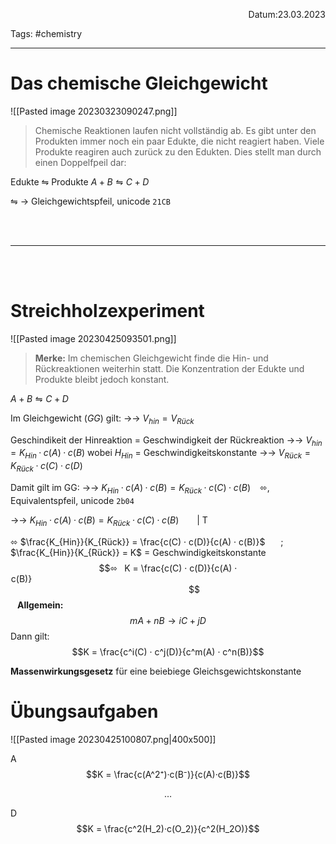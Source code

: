 <p align="right">Datum:23.03.2023</p>

Tags: #chemistry 

---
# Das chemische Gleichgewicht
![[Pasted image 20230323090247.png]]
>Chemische Reaktionen laufen nicht vollständig ab. Es gibt unter den Produkten immer noch ein paar Edukte, die nicht reagiert haben. Viele Produkte reagiren auch zurück zu den Edukten. Dies stellt man durch einen Doppelfpeil dar:

Edukte ⇋ Produkte
$A + B ⇋ C + D$


⇋ → Gleichgewichtspfeil, unicode ```21CB```

<br><br>

---
<br><br>

# Streichholzexperiment
![[Pasted image 20230425093501.png]]
> **Merke:** Im chemischen Gleichgewicht finde die Hin- und Rückreaktionen weiterhin statt. Die Konzentration der Edukte und Produkte bleibt jedoch konstant. 


$A + B ⇋ C + D$

Im Gleichgewicht ($GG$) gilt:
→→ $V_{hin} = V_{Rück}$

Geschindikeit der Hinreaktion = Geschwindigkeit der Rückreaktion
→→ $V_{hin} = K_{Hin} · c(A) · c(B)$
wobei $H_{Hin}$ = Geschwindigkeitskonstante
→→ $V_{Rück} = K_{Rück} · c(C) · c(D)$

Damit gilt im GG:
→→ $K_{Hin} · c(A) · c(B) = K_{Rück} · c(C) · c(B)$
 
⬄, Equivalentspfeil, unicode ```2b04```

→→ $K_{Hin} · c(A) · c(B) = K_{Rück} · c(C) · c(B)$      | T

⬄ $\frac{K_{Hin}}{K_{Rück}} = \frac{c(C) · c(D)}{c(A) · c(B)}$     ;    $\frac{K_{Hin}}{K_{Rück}} = K$ = Geschwindigkeitskonstante
 $$⬄  K = \frac{c(C) · c(D)}{c(A) · c(B)}                                                                               $$
   
 **Allgemein:** $$mA + nB → iC + jD$$
 Dann gilt:
 $$K = \frac{c^i(C) · c^j(D)}{c^m(A) · c^n(B)}$$

**Massenwirkungsgesetz** für eine beiebiege Gleichsgewichtskonstante

# Übungsaufgaben
![[Pasted image 20230425100807.png|400x500]]

A $$K = \frac{c(A^2⁺)·c(B⁻)}{c(A)·c(B)}$$
<div align="center">…</div>

D $$K = \frac{c^2(H_2)·c(O_2)}{c^2(H_2O)}$$

